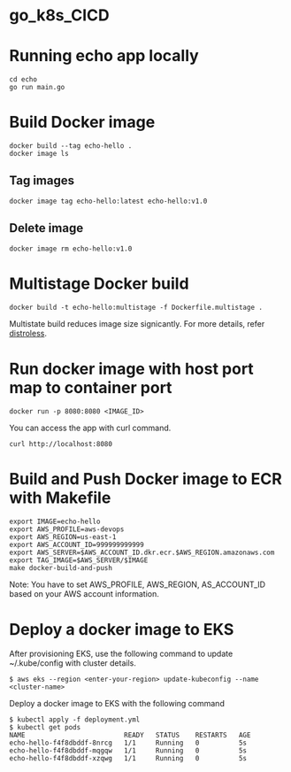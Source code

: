 # go_k8s_CICD

# Running echo app locally
```
cd echo
go run main.go
```

# Build Docker image
```
docker build --tag echo-hello .
docker image ls
```
## Tag images
```
docker image tag echo-hello:latest echo-hello:v1.0
```

## Delete image
```
docker image rm echo-hello:v1.0
```

# Multistage Docker build
```
docker build -t echo-hello:multistage -f Dockerfile.multistage .
```
Multistate build reduces image size signicantly. For more details, refer [distroless](https://github.com/GoogleContainerTools/distroless).

# Run docker image with host port map to container port
```
docker run -p 8080:8080 <IMAGE_ID>
```
You can access the app with curl command.
```
curl http://localhost:8080
```

# Build and Push Docker image to ECR with Makefile
```
export IMAGE=echo-hello
export AWS_PROFILE=aws-devops
export AWS_REGION=us-east-1
export AWS_ACCOUNT_ID=999999999999
export AWS_SERVER=$AWS_ACCOUNT_ID.dkr.ecr.$AWS_REGION.amazonaws.com
export TAG_IMAGE=$AWS_SERVER/$IMAGE
make docker-build-and-push
```
Note: You have to set AWS_PROFILE, AWS_REGION, AS_ACCOUNT_ID based on your AWS account information.

# Deploy a docker image to EKS
After provisioning EKS, use the following command to update ~/.kube/config with cluster details.
```
$ aws eks --region <enter-your-region> update-kubeconfig --name <cluster-name>
```
Deploy a docker image to EKS with the following command
```
$ kubectl apply -f deployment.yml
$ kubectl get pods
NAME                         READY   STATUS    RESTARTS   AGE
echo-hello-f4f8dbddf-8nrcg   1/1     Running   0          5s
echo-hello-f4f8dbddf-mqgqw   1/1     Running   0          5s
echo-hello-f4f8dbddf-xzqwg   1/1     Running   0          5s
```

